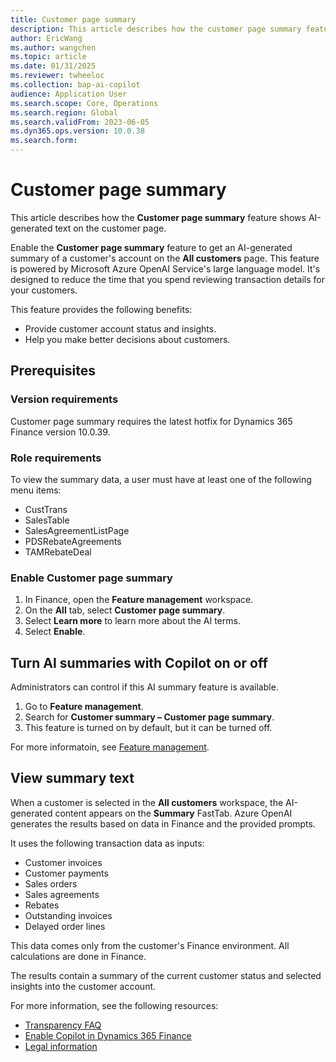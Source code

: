 ```yaml
---
title: Customer page summary
description: This article describes how the customer page summary feature shows AI-generated text on the customer page.
author: EricWang
ms.author: wangchen
ms.topic: article
ms.date: 01/31/2025
ms.reviewer: twheeloc
ms.collection: bap-ai-copilot
audience: Application User
ms.search.scope: Core, Operations
ms.search.region: Global
ms.search.validFrom: 2023-06-05
ms.dyn365.ops.version: 10.0.38
ms.search.form:    
---
```


# Customer page summary

This article describes how the **Customer page summary** feature shows AI-generated text on the customer page.

Enable the **Customer page summary** feature to get an AI-generated summary of a customer's account on the **All customers** page. This feature is powered by Microsoft Azure OpenAI Service's large language model. It's designed to reduce the time that you spend reviewing transaction details for your customers.

This feature provides the following benefits:

- Provide customer account status and insights.
- Help you make better decisions about customers.

## Prerequisites

### Version requirements

Customer page summary requires the latest hotfix for Dynamics 365 Finance version 10.0.39.

### Role requirements

To view the summary data, a user must have at least one of the following menu items:

- CustTrans
- SalesTable
- SalesAgreementListPage
- PDSRebateAgreements
- TAMRebateDeal

### Enable Customer page summary

1. In Finance, open the **Feature management** workspace.
1. On the **All** tab, select **Customer page summary**.
1. Select **Learn more** to learn more about the AI terms.
1. Select **Enable**.

## Turn AI summaries with Copilot on or off

Administrators can control if this AI summary feature is available. 
1. Go to **Feature management**.
2. Search for **Customer summary – Customer page summary**.
3. This feature is turned on by default, but it can be turned off.

For more informatoin, see [Feature management](../../fin-ops-core/fin-ops/get-started/feature-management/feature-management-overview.md).


## View summary text

When a customer is selected in the **All customers** workspace, the AI-generated content appears on the **Summary** FastTab. Azure OpenAI generates the results based on data in Finance and the provided prompts.

It uses the following transaction data as inputs:

- Customer invoices
- Customer payments
- Sales orders
- Sales agreements
- Rebates
- Outstanding invoices
- Delayed order lines

This data comes only from the customer's Finance environment. All calculations are done in Finance.

The results contain a summary of the current customer status and selected insights into the customer account.

For more information, see the following resources:

- [Transparency FAQ](CustomerPageSummaryFAQ.md)
- [Enable Copilot in Dynamics 365 Finance](https://go.microsoft.com/fwlink/?linkid=2274122)
- [Legal information](https://go.microsoft.com/fwlink/?linkid=2173149)
